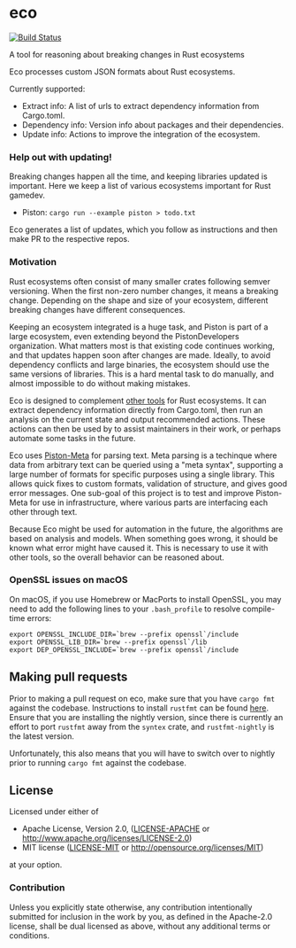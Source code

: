 # eco
[![Build Status](https://travis-ci.org/PistonDevelopers/eco.svg?branch=master)](https://travis-ci.org/PistonDevelopers/eco)

A tool for reasoning about breaking changes in Rust ecosystems

Eco processes custom JSON formats about Rust ecosystems.

Currently supported:

- Extract info: A list of urls to extract dependency information from Cargo.toml.
- Dependency info: Version info about packages and their dependencies.
- Update info: Actions to improve the integration of the ecosystem.

### Help out with updating!

Breaking changes happen all the time, and keeping libraries updated is important.
Here we keep a list of various ecosystems important for Rust gamedev.

- Piston: `cargo run --example piston > todo.txt`

Eco generates a list of updates, which you follow as instructions and then make PR to the respective repos.

### Motivation

Rust ecosystems often consist of many smaller crates following semver versioning.
When the first non-zero number changes, it means a breaking change.
Depending on the shape and size of your ecosystem, different breaking changes have different consequences.

Keeping an ecosystem integrated is a huge task, and Piston is part of a large ecosystem,
even extending beyond the PistonDevelopers organization.
What matters most is that existing code continues working, and that updates happen soon after changes are made.
Ideally, to avoid dependency conflicts and large binaries, the ecosystem should use the same versions of libraries.
This is a hard mental task to do manually, and almost impossible to do without making mistakes.

Eco is designed to complement [other tools](https://github.com/PistonDevelopers/eco/issues/20) for Rust ecosystems.
It can extract dependency information directly from Cargo.toml,
then run an analysis on the current state and output recommended actions.
These actions can then be used by to assist maintainers in their work, or perhaps automate some tasks in the future.

Eco uses [Piston-Meta](https://github.com/pistondevelopers/meta) for parsing text.
Meta parsing is a techinque where data from arbitrary text can be queried using a "meta syntax",
supporting a large number of formats for specific purposes using a single library.
This allows quick fixes to custom formats, validation of structure, and gives good error messages.
One sub-goal of this project is to test and improve Piston-Meta for use in infrastructure,
where various parts are interfacing each other through text.

Because Eco might be used for automation in the future, the algorithms are based on analysis and models.
When something goes wrong, it should be known what error might have caused it.
This is necessary to use it with other tools, so the overall behavior can be reasoned about.

### OpenSSL issues on macOS

On macOS, if you use Homebrew or MacPorts to install OpenSSL, you may need to add the following lines
to your `.bash_profile` to resolve compile-time errors:

```
export OPENSSL_INCLUDE_DIR=`brew --prefix openssl`/include
export OPENSSL_LIB_DIR=`brew --prefix openssl`/lib
export DEP_OPENSSL_INCLUDE=`brew --prefix openssl`/include
```

## Making pull requests

Prior to making a pull request on eco, make sure that you have `cargo fmt` against the
codebase. Instructions to install `rustfmt` can be found [here](https://github.com/rust-lang-nursery/rustfmt).
Ensure that you are installing the nightly version, since there is currently an effort
to port `rustfmt` away from the `syntex` crate, and `rustfmt-nightly` is the latest version.

Unfortunately, this also means that you will have to switch over to nightly prior to
running `cargo fmt` against the codebase.

## License

Licensed under either of

 * Apache License, Version 2.0, ([LICENSE-APACHE](LICENSE-APACHE) or http://www.apache.org/licenses/LICENSE-2.0)
 * MIT license ([LICENSE-MIT](LICENSE-MIT) or http://opensource.org/licenses/MIT)

at your option.

### Contribution

Unless you explicitly state otherwise, any contribution intentionally submitted
for inclusion in the work by you, as defined in the Apache-2.0 license, shall be dual licensed as above, without any
additional terms or conditions.
